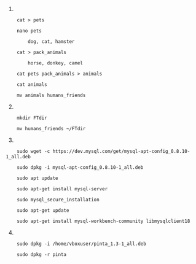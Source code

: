 1.

        cat > pets

        nano pets

            dog, cat, hamster

        cat > pack_animals

            horse, donkey, camel

        cat pets pack_animals > animals

        cat animals

        mv animals humans_friends

2.


        mkdir FTdir

        mv humans_friends ~/FTdir
3.

        sudo wget -c https://dev.mysql.com/get/mysql-apt-config_0.8.10-1_all.deb

        sudo dpkg -i mysql-apt-config_0.8.10-1_all.deb

        sudo apt update

        sudo apt-get install mysql-server

        sudo mysql_secure_installation

        sudo apt-get update

        sudo apt-get install mysql-workbench-community libmysqlclient18

4.
    
        sudo dpkg -i /home/vboxuser/pinta_1.3-1_all.deb

        sudo dpkg -r pinta





